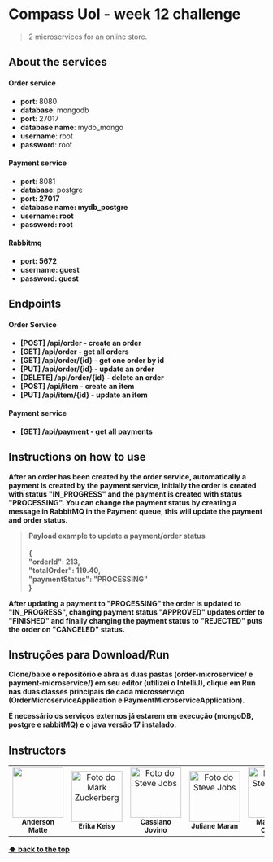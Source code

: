 # Compass Uol - week 12 challenge

> 2 microservices for an online store.

## About the services

#### Order service
- <b>port</b>: 8080
- <b>database</b>: mongodb
- <b>port</b>: 27017
- <b>database name</b>: mydb_mongo
- <b>username</b>: root
- <b>password</b>: root

#### Payment service
- <b>port</b>: 8081
- <b>database</b>: postgre
- <b>port: 27017
- <b>database name</b>: mydb_postgre
- <b>username</b>: root
- <b>password</b>: root

#### Rabbitmq
- <b>port</b>: 5672 
- <b>username</b>: guest 
- <b>password</b>: guest

## Endpoints

#### Order Service

- [POST] /api/order - create an order
- [GET] /api/order - get all orders
- [GET] /api/order/{id} - get one order by id
- [PUT] /api/order/{id} - update an order
- [DELETE] /api/order/{id} - delete an order
- [POST] /api/item - create an item
- [PUT] /api/item/{id} - update an item 

#### Payment service
- [GET] /api/payment - get all payments

## Instructions on how to use

After an order has been created by the order service, automatically a payment is created by the payment service, initially the order is created with status "IN_PROGRESS" and the payment is created with status "PROCESSING".
You can change the payment status by creating a message in RabbitMQ in the Payment queue, this will update the payment and order status.

> Payload example to update a payment/order status<br><br>
> {<br>
    "orderId": 213, <br>
    "totalOrder": 119.40,<br>
    "paymentStatus": "PROCESSING"<br>
> }

After updating a payment to "PROCESSING" the order is updated to "IN_PROGRESS",
changing payment status "APPROVED" updates order to "FINISHED" and 
finally changing the payment status to "REJECTED" puts the order on "CANCELED" status.

## Instruções para Download/Run

Clone/baixe o repositório e abra as duas pastas (order-microservice/ e payment-microservice/) em seu editor (utilizei o IntelliJ),
clique em Run nas duas classes principais de cada microsserviço (OrderMicroserviceApplication e PaymentMicroserviceApplication).

É necessário os serviços externos já estarem em execução (mongoDB, postgre e rabbitMQ) e o java versão 17 instalado.

## Instructors

<table>
  <tr>
    <td align="center">
        <img src="https://avatars.githubusercontent.com/u/31413079" width="100px;"/><br>
        <sub>
          <b>Anderson Matte</b>
        </sub>
    </td>
    <td align="center">
        <img src="https://avatars.githubusercontent.com/u/83078469" width="100px;" alt="Foto do Mark Zuckerberg"/><br>
        <sub>
          <b>Erika Keisy</b>
        </sub>
    </td>
    <td align="center">
        <img src="https://avatars.githubusercontent.com/u/34167149?s=64&v=4" width="100px;" alt="Foto do Steve Jobs"/><br>
        <sub>
          <b>Cassiano Jovino</b>
        </sub>
    </td>
    <td align="center">
        <img src="https://avatars.githubusercontent.com/u/67009807" width="100px;" alt="Foto do Steve Jobs"/><br>
        <sub>
          <b>Juliane Maran</b>
        </sub>
    </td>
    <td align="center">
        <img src="https://avatars.githubusercontent.com/u/79537802" width="100px;" alt="Foto do Steve Jobs"/><br>
        <sub>
          <b>Mateus de Oliveira</b>
        </sub>
    </td>
    <td align="center">
        <img src="https://avatars.githubusercontent.com/u/84927709" width="100px;" alt="Foto do Steve Jobs"/><br>
        <sub>
          <b>Yasmin Wichinievski</b>
        </sub>
    </td>
  </tr>
</table>

[⬆ back to the top](#compass-uol---week-12-challenge)<br>
